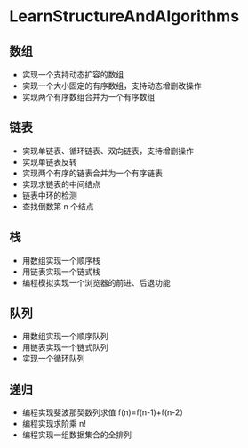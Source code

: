 # LearnStructureAndAlgorithms


## 数组
- 实现一个支持动态扩容的数组 
- 实现一个大小固定的有序数组，支持动态增删改操作
- 实现两个有序数组合并为一个有序数组

## 链表
- 实现单链表、循环链表、双向链表，支持增删操作
- 实现单链表反转
- 实现两个有序的链表合并为一个有序链表
- 实现求链表的中间结点
- 链表中环的检测
- 查找倒数第 n 个结点


## 栈
* 用数组实现一个顺序栈
* 用链表实现一个链式栈
* 编程模拟实现一个浏览器的前进、后退功能
## 队列
- 用数组实现一个顺序队列
- 用链表实现一个链式队列
- 实现一个循环队列
## 递归
- 编程实现斐波那契数列求值 f(n)=f(n-1)+f(n-2）
- 编程实现求阶乘 n!
- 编程实现一组数据集合的全排列